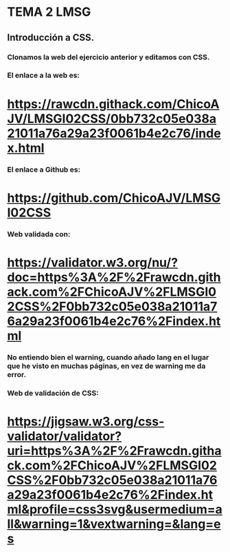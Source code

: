 # TEMA 2 LMSG

## Introducción a CSS.

### Clonamos la web del ejercicio anterior y editamos con CSS.

### El enlace a la web es:

# https://rawcdn.githack.com/ChicoAJV/LMSGI02CSS/0bb732c05e038a21011a76a29a23f0061b4e2c76/index.html

### El enlace a Github es: 

# https://github.com/ChicoAJV/LMSGI02CSS

### Web validada con:

# https://validator.w3.org/nu/?doc=https%3A%2F%2Frawcdn.githack.com%2FChicoAJV%2FLMSGI02CSS%2F0bb732c05e038a21011a76a29a23f0061b4e2c76%2Findex.html

### No entiendo bien el warning, cuando añado lang en el lugar que he visto en muchas páginas, en vez de warning me da error.

### Web de validación de CSS:

# https://jigsaw.w3.org/css-validator/validator?uri=https%3A%2F%2Frawcdn.githack.com%2FChicoAJV%2FLMSGI02CSS%2F0bb732c05e038a21011a76a29a23f0061b4e2c76%2Findex.html&profile=css3svg&usermedium=all&warning=1&vextwarning=&lang=es
